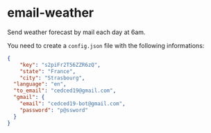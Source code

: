 # email-weather
Send weather forecast by mail each day at 6am.

You need to create a `config.json` file with the following informations:
```json
{
	"key": "s2piFr2T56ZZR6zQ",
	"state": "France",
	"city": "Strasbourg",
  "language": "en",
  "to_email": "cedced19@gmail.com",
  "gmail": {
    "email": "cedced19-bot@gmail.com",
    "password": "p@ssword"
  }
}
```
